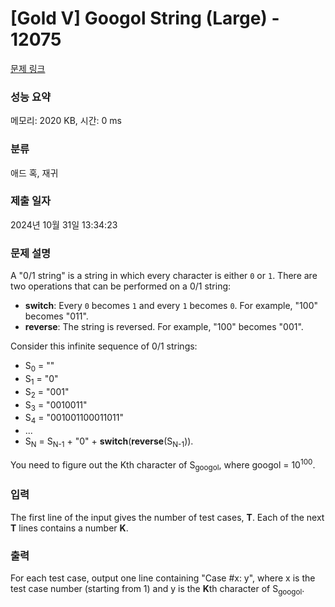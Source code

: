 # [Gold V] Googol String (Large) - 12075 

[문제 링크](https://www.acmicpc.net/problem/12075) 

### 성능 요약

메모리: 2020 KB, 시간: 0 ms

### 분류

애드 혹, 재귀

### 제출 일자

2024년 10월 31일 13:34:23

### 문제 설명

<p>A "0/1 string" is a string in which every character is either <code>0</code> or <code>1</code>. There are two operations that can be performed on a 0/1 string:</p>

<ul>
	<li><b>switch</b>: Every <code>0</code> becomes <code>1</code> and every <code>1</code> becomes <code>0</code>. For example, "100" becomes "011".</li>
	<li><b>reverse</b>: The string is reversed. For example, "100" becomes "001".</li>
</ul>

<p>Consider this infinite sequence of 0/1 strings:</p>

<ul>
	<li>S<sub>0</sub> = ""</li>
	<li>S<sub>1</sub> = "0"</li>
	<li>S<sub>2</sub> = "001"</li>
	<li>S<sub>3</sub> = "0010011"</li>
	<li>S<sub>4</sub> = "001001100011011"</li>
	<li>...</li>
	<li>S<sub>N</sub> = S<sub>N-1</sub> + "0" + <b>switch</b>(<b>reverse</b>(S<sub>N-1</sub>)).</li>
</ul>

<p>You need to figure out the Kth character of S<sub>googol</sub>, where googol = 10<sup>100</sup>.</p>

### 입력 

 <p>The first line of the input gives the number of test cases, <b>T</b>. Each of the next <b>T</b> lines contains a number <b>K</b>.</p>

### 출력 

 <p>For each test case, output one line containing "Case #x: y", where x is the test case number (starting from 1) and y is the <strong>K</strong>th character of S<sub>googol</sub>.</p>

